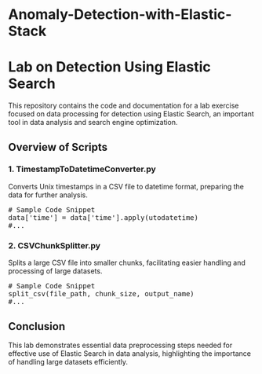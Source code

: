 # Anomaly-Detection-with-Elastic-Stack

<!DOCTYPE html>
<html>
<head>

</head>
<body>

<h1>Lab on Detection Using Elastic Search</h1>
<p>This repository contains the code and documentation for a lab exercise focused on data processing for detection using Elastic Search, an important tool in data analysis and search engine optimization.</p>

<h2>Overview of Scripts</h2>

<h3>1. TimestampToDatetimeConverter.py </h3>
<p>Converts Unix timestamps in a CSV file to datetime format, preparing the data for further analysis.</p>
<pre class="code">
# Sample Code Snippet
data['time'] = data['time'].apply(utodatetime)
#...
</pre>

<h3>2. CSVChunkSplitter.py </h3>
<p>Splits a large CSV file into smaller chunks, facilitating easier handling and processing of large datasets.</p>
<pre class="code">
# Sample Code Snippet
split_csv(file_path, chunk_size, output_name)
#...
</pre>

<h2>Conclusion</h2>
<p>This lab demonstrates essential data preprocessing steps needed for effective use of Elastic Search in data analysis, highlighting the importance of handling large datasets efficiently.</p>

</body>
</html>
